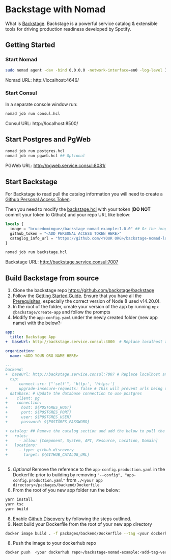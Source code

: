 # Backstage with Nomad

What is [Backstage](https://backstage.io/). Backstage is a powerful service catalog & extensible tools for driving production readiness developed by Spotify.

## Getting Started

### Start Nomad

```bash
sudo nomad agent -dev -bind 0.0.0.0 -network-interface=en0 -log-level INFO -config client.hcl
```

Nomad URL: http://localhost:4646/

### Start Consul

In a separate console window run:

```bash
nomad job run consul.hcl
```

Consul URL: http://localhost:8500/

## Start Postgres and PgWeb

```bash
nomad job run postgres.hcl
nomad job run pgweb.hcl ## Optional
```

PGWeb URL: http://pgweb.service.consul:8081/

## Start Backstage

For Backstage to read pull the catalog information you will need to create a [Github Personal Access Token](https://backstage.io/docs/getting-started/configuration#setting-up-a-github-integration).

Then you need to modify the [backstage.hcl](./backstage.hcl) with your token (**DO NOT** commit your token to Github) and your repo URL like below:

```terraform
locals {
  image = "brucedominguez/backstage-nomad-example:1.0.0" ## Or the image you have built from source
  github_token = "<ADD PERSONAL ACCESS TOKEN HERE>"
  cataglog_info_url = "https://github.com/<YOUR ORG>/backstage-nomad-local/blob/main/catalog/all.yaml"
}
```

```bash
nomad job run backstage.hcl
```

Backstage URL: http://backstage.service.consul:7007

## Build Backstage from source

1. Clone the backstage repo https://github.com/backstage/backstage
2. Follow the [Getting Started Guide](https://backstage.io/docs/getting-started/).
Ensure that you have all the [Prerequisites](https://backstage.io/docs/getting-started/#prerequisites), especially the correct version of Node (I used v14.20.0).
3. In the root of the folder, create your version of the app by running `npx @backstage/create-app` and follow the prompts
4. Modify the `app-config.yaml` under the newly created folder (new app name) with the below?:

```yaml
app:
  title: Backstage App
+  baseUrl: http://backstage.service.consul:3000  # Replace localhost and add the consul dns name of the service

organization:
  name: <ADD YOUR ORG NAME HERE>

...
backend:
+  baseUrl: http://backstage.service.consul:7007 # Replace localhost and add the consul dns name of the service
  csp:
      connect-src: ["'self'", 'http:', 'https:']
+     upgrade-insecure-requests: false # This will prevent urls being upgraded to https since it is local
  database: # Update the database connection to use postgres
+    client: pg
+    connection:
+      host: ${POSTGRES_HOST}
+      port: ${POSTGRES_PORT}
+      user: ${POSTGRES_USER}
+      password: ${POSTGRES_PASSWORD}

+ catalog: ## Remove the catalog section and add the below to pull the catalog from your Github repo
+   rules:
+     - allow: [Component, System, API, Resource, Location, Domain]
+   locations:
+     - type: github-discovery
+       target: ${GITHUB_CATALOG_URL}
  
```

5. _Optional_ Remove the reference to the `app-config.production.yaml` in the Dockerfile prior to building by removing `"--config", "app-config.production.yaml"` from `./<your app directory>/packages/backend/Dockerfile`
6. From the root of you new app folder run the below:

```bash
yarn install
yarn tsc
yarn build
```

8. Enable [Github Discovery](https://backstage.io/docs/integrations/github/discovery) by following the steps outlined.
7. Next build your Dockerfile from the root of your new app directory

```bash
docker image build . -f packages/backend/Dockerfile --tag <your dockerhub repo>/backstage-nomad-example:<add-tag-version>
```
8. Push the image to your dockerhub repo

```bash
docker push  <your dockerhub repo>/backstage-nomad-example:<add-tag-version>
```